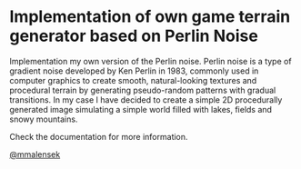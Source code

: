 # Implementation of own game terrain generator based on Perlin Noise

Implementation my own version of the Perlin noise. Perlin noise is a type of gradient noise developed by Ken Perlin in 1983, commonly used in computer graphics to create smooth, natural-looking textures and procedural terrain by generating pseudo-random patterns with gradual transitions. In my case I have decided to create a simple 2D procedurally generated image simulating a simple world filled with lakes, fields and snowy mountains.

Check the documentation for more information.

[@mmalensek](https://github.com/mmalensek)
